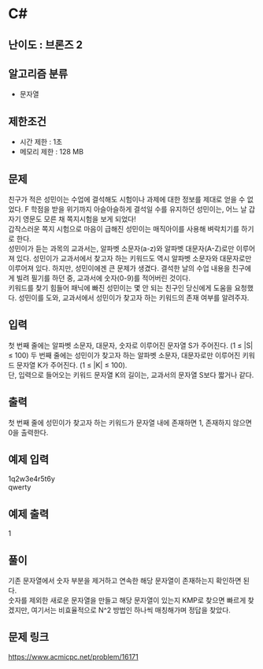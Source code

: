 # C#

## 난이도 : 브론즈 2

## 알고리즘 분류
  - 문자열

## 제한조건
  - 시간 제한 : 1초
  - 메모리 제한 : 128 MB

## 문제
친구가 적은 성민이는 수업에 결석해도 시험이나 과제에 대한 정보를 제대로 얻을 수 없었다. F 학점을 받을 위기까지 아슬아슬하게 결석일 수를 유지하던 성민이는, 어느 날 갑자기 영문도 모른 채 쪽지시험을 보게 되었다!<br/>
갑작스러운 쪽지 시험으로 마음이 급해진 성민이는 매직아이를 사용해 벼락치기를 하기로 한다.<br/>
성민이가 듣는 과목의 교과서는, 알파벳 소문자(a-z)와 알파벳 대문자(A-Z)로만 이루어져 있다. 성민이가 교과서에서 찾고자 하는 키워드도 역시 알파벳 소문자와 대문자로만 이루어져 있다. 하지만, 성민이에겐 큰 문제가 생겼다. 결석한 날의 수업 내용을 친구에게 빌려 필기를 하던 중, 교과서에 숫자(0-9)를 적어버린 것이다.<br/>
키워드를 찾기 힘들어 패닉에 빠진 성민이는 몇 안 되는 친구인 당신에게 도움을 요청했다. 성민이를 도와, 교과서에서 성민이가 찾고자 하는 키워드의 존재 여부를 알려주자.<br/>


## 입력
첫 번째 줄에는 알파벳 소문자, 대문자, 숫자로 이루어진 문자열 S가 주어진다. (1 ≤ |S| ≤ 100) 두 번째 줄에는 성민이가 찾고자 하는 알파벳 소문자, 대문자로만 이루어진 키워드 문자열 K가 주어진다. (1 ≤ |K| ≤ 100).<br/>
단, 입력으로 들어오는 키워드 문자열 K의 길이는, 교과서의 문자열 S보다 짧거나 같다.<br/>


## 출력
첫 번째 줄에 성민이가 찾고자 하는 키워드가 문자열 내에 존재하면 1, 존재하지 않으면 0을 출력한다.<br/>


## 예제 입력
1q2w3e4r5t6y<br/>
qwerty<br/>


## 예제 출력
1<br/>


## 풀이
기존 문자열에서 숫자 부분을 제거하고 연속한 해당 문자열이 존재하는지 확인하면 된다.<br/>
숫자를 제외한 새로운 문자열을 만들고 해당 문자열이 있는지 KMP로 찾으면 빠르게 찾겠지만, 여기서는 비효율적으로 N^2 방법인 하나씩 매칭해가며 정답을 찾았다.<br/>


## 문제 링크
https://www.acmicpc.net/problem/16171